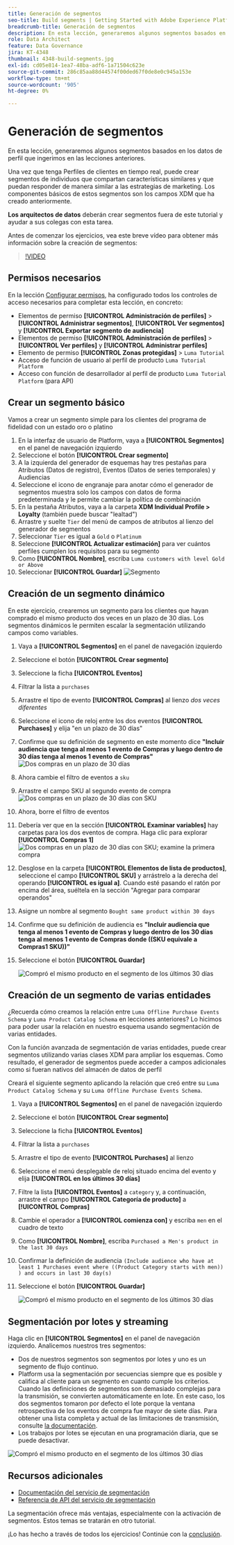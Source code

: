 ```yaml
---
title: Generación de segmentos
seo-title: Build segments | Getting Started with Adobe Experience Platform for Data Architects and Data Engineers
breadcrumb-title: Generación de segmentos
description: En esta lección, generaremos algunos segmentos basados en los datos de perfil que hemos ingerido en las lecciones anteriores.
role: Data Architect
feature: Data Governance
jira: KT-4348
thumbnail: 4348-build-segments.jpg
exl-id: cd05e814-1ea7-48ba-adf6-1a71504c623e
source-git-commit: 286c85aa88d44574f00ded67f0de8e0c945a153e
workflow-type: tm+mt
source-wordcount: '905'
ht-degree: 0%

---
```


# Generación de segmentos

<!-- 30 min-->
En esta lección, generaremos algunos segmentos basados en los datos de perfil que ingerimos en las lecciones anteriores.

Una vez que tenga Perfiles de clientes en tiempo real, puede crear segmentos de individuos que compartan características similares y que puedan responder de manera similar a las estrategias de marketing. Los componentes básicos de estos segmentos son los campos XDM que ha creado anteriormente.

**Los arquitectos de datos** deberán crear segmentos fuera de este tutorial y ayudar a sus colegas con esta tarea.

Antes de comenzar los ejercicios, vea este breve vídeo para obtener más información sobre la creación de segmentos:
>[!VIDEO](https://video.tv.adobe.com/v/31832?learn=on&enablevpops&captions=spa)


## Permisos necesarios

En la lección [Configurar permisos](configure-permissions.md), ha configurado todos los controles de acceso necesarios para completar esta lección, en concreto:

* Elementos de permiso **[!UICONTROL Administración de perfiles]** > **[!UICONTROL Administrar segmentos]**, **[!UICONTROL Ver segmentos]** y **[!UICONTROL Exportar segmento de audiencia]**
* Elementos de permiso **[!UICONTROL Administración de perfiles]** > **[!UICONTROL Ver perfiles]** y **[!UICONTROL Administrar perfiles]**
* Elemento de permiso **[!UICONTROL Zonas protegidas]** > `Luma Tutorial`
* Acceso de función de usuario al perfil de producto `Luma Tutorial Platform`
* Acceso con función de desarrollador al perfil de producto `Luma Tutorial Platform` (para API)

## Crear un segmento básico

Vamos a crear un segmento simple para los clientes del programa de fidelidad con un estado oro o platino

1. En la interfaz de usuario de Platform, vaya a **[!UICONTROL Segmentos]** en el panel de navegación izquierdo
1. Seleccione el botón **[!UICONTROL Crear segmento]**
1. A la izquierda del generador de esquemas hay tres pestañas para Atributos (Datos de registro), Eventos (Datos de series temporales) y Audiencias
1. Seleccione el icono de engranaje para anotar cómo el generador de segmentos muestra solo los campos con datos de forma predeterminada y le permite cambiar la política de combinación
1. En la pestaña Atributos, vaya a la carpeta **XDM Individual Profile > Loyalty** (también puede buscar &quot;lealtad&quot;)
1. Arrastre y suelte `Tier` del menú de campos de atributos al lienzo del generador de segmentos
1. Seleccionar `Tier` es igual a `Gold` o `Platinum`
1. Seleccione **[!UICONTROL Actualizar estimación]** para ver cuántos perfiles cumplen los requisitos para su segmento
1. Como **[!UICONTROL Nombre]**, escriba `Luma customers with level Gold or Above`
1. Seleccionar **[!UICONTROL Guardar]**
   ![Segmento](assets/segment-goldOrAbove.png)

<!--## Build a sequential segment-->

## Creación de un segmento dinámico

En este ejercicio, crearemos un segmento para los clientes que hayan comprado el mismo producto dos veces en un plazo de 30 días. Los segmentos dinámicos le permiten escalar la segmentación utilizando campos como variables.

1. Vaya a **[!UICONTROL Segmentos]** en el panel de navegación izquierdo
1. Seleccione el botón **[!UICONTROL Crear segmento]**
1. Seleccione la ficha **[!UICONTROL Eventos]**
1. Filtrar la lista a `purchases`
1. Arrastre el tipo de evento **[!UICONTROL Compras]** al lienzo _dos veces diferentes_
1. Seleccione el icono de reloj entre los dos eventos **[!UICONTROL Purchases]** y elija &quot;en un plazo de 30 días&quot;
1. Confirme que su definición de segmento en este momento dice **&quot;Incluir audiencia que tenga al menos 1 evento de Compras y luego dentro de 30 días tenga al menos 1 evento de Compras&quot;**
   ![Dos compras en un plazo de 30 días](assets/segment-twoPurchases.png)
1. Ahora cambie el filtro de eventos a `sku`
1. Arrastre el campo SKU al segundo evento de compra
   ![Dos compras en un plazo de 30 días con SKU](assets/segment-twoPurchases-addSku.png)
1. Ahora, borre el filtro de eventos
1. Debería ver que en la sección **[!UICONTROL Examinar variables]** hay carpetas para los dos eventos de compra. Haga clic para explorar **[!UICONTROL Compras 1]**\
   ![Dos compras en un plazo de 30 días con SKU; examine la primera compra](assets/segment-twoPurchases-browsePurchaseOne.png)
1. Desglose en la carpeta **[!UICONTROL Elementos de lista de productos]**, seleccione el campo **[!UICONTROL SKU]** y arrástrelo a la derecha del operando **[!UICONTROL es igual a]**. Cuando esté pasando el ratón por encima del área, suéltela en la sección &quot;Agregar para comparar operandos&quot;
1. Asigne un nombre al segmento `Bought same product within 30 days`
1. Confirme que su definición de audiencia es **&quot;Incluir audiencia que tenga al menos 1 evento de Compras y luego dentro de los 30 días tenga al menos 1 evento de Compras donde ((SKU equivale a Compras1 SKU))&quot;**
1. Seleccione el botón **[!UICONTROL Guardar]**

   ![Compró el mismo producto en el segmento de los últimos 30 días](assets/segment-boughtSameProduct.png)

## Creación de un segmento de varias entidades

¿Recuerda cómo creamos la relación entre `Luma Offline Purchase Events Schema` y `Luma Product Catalog Schema` en lecciones anteriores? Lo hicimos para poder usar la relación en nuestro esquema usando segmentación de varias entidades.

Con la función avanzada de segmentación de varias entidades, puede crear segmentos utilizando varias clases XDM para ampliar los esquemas. Como resultado, el generador de segmentos puede acceder a campos adicionales como si fueran nativos del almacén de datos de perfil

Creará el siguiente segmento aplicando la relación que creó entre su `Luma Product Catalog Schema` y su `Luma Offline Purchase Events Schema`.

1. Vaya a **[!UICONTROL Segmentos]** en el panel de navegación izquierdo
1. Seleccione el botón **[!UICONTROL Crear segmento]**
1. Seleccione la ficha **[!UICONTROL Eventos]**
1. Filtrar la lista a `purchases`
1. Arrastre el tipo de evento **[!UICONTROL Purchases]** al lienzo
1. Seleccione el menú desplegable de reloj situado encima del evento y elija **[!UICONTROL en los últimos 30 días]**
1. Filtre la lista **[!UICONTROL Eventos]** a `category` y, a continuación, arrastre el campo **[!UICONTROL Categoría de producto]** a **[!UICONTROL Compras]**
1. Cambie el operador a **[!UICONTROL comienza con]** y escriba `men` en el cuadro de texto
1. Como **[!UICONTROL Nombre]**, escriba `Purchased a Men's product in the last 30 days`
1. Confirmar la definición de audiencia `(Include audience who have at least 1 Purchases event where ((Product Category starts with men)) ) and occurs in last 30 day(s)`
1. Seleccione el botón **[!UICONTROL Guardar]**

   ![Compró el mismo producto en el segmento de los últimos 30 días](assets/segment-purchasedMens.png)

## Segmentación por lotes y streaming

Haga clic en **[!UICONTROL Segmentos]** en el panel de navegación izquierdo. Analicemos nuestros tres segmentos:

* Dos de nuestros segmentos son segmentos por lotes y uno es un segmento de flujo continuo.
* Platform usa la segmentación por secuencias siempre que es posible y califica al cliente para un segmento en cuanto cumple los criterios. Cuando las definiciones de segmentos son demasiado complejas para la transmisión, se convierten automáticamente en lote. En este caso, los dos segmentos tomaron por defecto el lote porque la ventana retrospectiva de los eventos de compra fue mayor de siete días. Para obtener una lista completa y actual de las limitaciones de transmisión, consulte [la documentación](https://experienceleague.adobe.com/docs/experience-platform/segmentation/ui/streaming-segmentation.html?lang=es).
* Los trabajos por lotes se ejecutan en una programación diaria, que se puede desactivar.

![Compró el mismo producto en el segmento de los últimos 30 días](assets/segment-review.png)

## Recursos adicionales

* [Documentación del servicio de segmentación](https://experienceleague.adobe.com/docs/experience-platform/segmentation/home.html?lang=es)
* [Referencia de API del servicio de segmentación](https://www.adobe.io/experience-platform-apis/references/segmentation/)

La segmentación ofrece más ventajas, especialmente con la activación de segmentos. Estos temas se tratarán en otro tutorial.

¡Lo has hecho a través de todos los ejercicios! Continúe con la [conclusión](conclusion.md).
